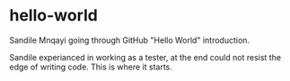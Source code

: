 # hello-world
Sandile Mnqayi going through GitHub "Hello World" introduction.

Sandile experianced in working as a tester, at the end could not resist the edge of writing code. This is where it starts.
